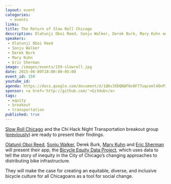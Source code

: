 ```yaml
---
layout: event
categories: 
  - events
links:
title: The Return of Slow Roll Chicago
description: Olatunji Oboi Reed, Sonju Walker, Derek Burk, Mary Kuhn and Eric Sherman will present their app, the Bicycle Equity Data Project, which uses data to tell the story of inequity in the City of Chicago’s changing approaches to distributing bike infrastructure.
speakers:
 - Olatunji Oboi Reed
 - Sonju Walker
 - Derek Burk
 - Mary Kuhn
 - Eric Sherman
image: /images/events/159-slowroll.jpg
date: 2015-06-09T18:00:00-05:00
event_id: 159
youtube_id: 
agenda: https://docs.google.com/document/d/1QKv3XDQN8F0o0F77uqceml4OnP3u_mPurxaBXzITi-w/edit#
sponsor: <a href='http://github.com/'>GitHub</a>
tags: 
 - equity
 - breakout
 - transportation
published: true
---
```


[Slow Roll Chicago](http://www.slowrollchicago.org/) and the Chi Hack Night Transportation breakout group ([previously](http://chihacknight.org/events/2015/01/27/slow-roll-chicago.html)) are ready to present their findings. 

[Olatunji Oboi Reed](https://twitter.com/theycallmeoboi), [Sonju Walker](https://twitter.com/sonjuw), Derek Burk, [Mary Kuhn](https://twitter.com/kuhnbaya) and [Eric Sherman](https://twitter.com/EricShermanCHI) will present their app, the [Bicycle Equity Data Project](http://www.stevevance.net/slowrollchicago/), which uses data to tell the story of inequity in the City of Chicago’s changing approaches to distributing bike infrastructure. 

They will make the case for creating an equitable, diverse, and inclusive bicycle culture for all Chicagoans as a tool for social change. 
